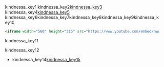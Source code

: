 kindnessa_key1
kindnessa_key2[kindnessa_key3](https://abhishekgupta92.github.io/equality0/index.html)
kindnessa_key4[kindnessa_key5](https://abhishekgupta92.github.io/equality0/kindness.html)
kindnessa_key6kindnessa_key7kindnessa_key8kindnessa_key9kindnessa_key10

```html
<iframe width="560" height="315" src="https://www.youtube.com/embed/nwAYpLVyeFU" frameborder="0" allowfullscreen></iframe>
```
kindnessa_key11


kindnessa_key12
- kindnessa_key14[kindnessa_key15](http://learn.shayhowe.com/html-css/adding-media/#adding-iframes)
